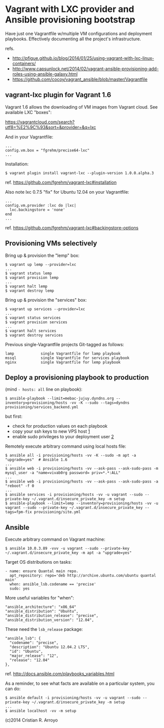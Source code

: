 # Vagrant with LXC provider and Ansible provisioning bootstrap

Have just one Vagrantfile w/multiple VM configurations and deployment playbooks. Effectively documenting all the project's infrastructure.

refs.
  - http://pfigue.github.io/blog/2014/01/25/using-vagrant-with-lxc-linux-containers/
  - http://www.capsunlock.net/2014/02/vagrant-ansible-provisioning-add-roles-using-ansible-galaxy.html
  - https://github.com/cocoy/vagrant_ansible/blob/master/Vagrantfile


## vagrant-lxc plugin for Vagrant 1.6

Vagrant 1.6 allows the downloading of VM images from Vagrant cloud. See available LXC "boxes":

https://vagrantcloud.com/search?utf8=%E2%9C%93&sort=&provider=&q=lxc

And in your Vagrantfile:

    ...
    config.vm.box = "fgrehm/precise64-lxc"
    ...

Installation:

    $ vagrant plugin install vagrant-lxc --plugin-version 1.0.0.alpha.3

ref. https://github.com/fgrehm/vagrant-lxc#installation

Also note lxc 0.7.5 "fix" for Ubuntu 12.04 on your Vagrantfile:

    ...
    config.vm.provider :lxc do |lxc|
      lxc.backingstore = 'none'
    end
    ...

ref. https://github.com/fgrehm/vagrant-lxc#backingstore-options


## Provisioning VMs selectively

Bring up & provision the "lemp" box:

    $ vagrant up lemp --provider=lxc
    ...
    $ vagrant status lemp
    $ vagrant provision lemp
    ...
    $ vagrant halt lemp
    $ vagrant destroy lemp

Bring up & provision the "services" box:

    $ vagrant up services --provider=lxc
    ...
    $ vagrant status services
    $ vagrant provision services
    ...
    $ vagrant halt services
    $ vagrant destroy services

Previous single-Vagrantfile projects Git-tagged as follows:

    lamp            single Vagrantfile for lamp playbook
    mssql           single Vagrantfile for services playbook
    nginx           single Vagrantfile for lemp playbook


## Deploy a provisioning playbook to production 

(mind `- hosts: all` line on playbook):

    $ ansible-playbook --limit=mebac-jujuy.dyndns.org --inventory=provisioning/hosts -vv -K --sudo --tags=dyndns provisioning/services_backend.yml 

but first:

  * check for production values on each playbook
  * copy your ssh keys to new VPS host [1]
  * enable sudo privileges to your deployment user [2]

[1]: http://procbits.com/2013/09/08/getting-started-with-ansible-digital-ocean
[2]: https://www.digitalocean.com/community/articles/how-to-add-and-delete-users-on-ubuntu-12-04-and-centos-6


Remotely execute arbitrary command using local hosts file:

    $ ansible all -i provisioning/hosts -vv -K --sudo -m apt -a "upgrade=yes"  # Ansible 1.6
    ...
    $ ansible web -i provisioning/hosts -vv --ask-pass --ask-sudo-pass -m mysql_user -a "name=vivab0rg password= priv=*.*:ALL"
    ...
    $ ansible web -i provisioning/hosts -vv --ask-pass --ask-sudo-pass -a "reboot" -f 0
    ...
    $ ansible services -i provisioning/hosts -vv -u vagrant --sudo --private-key ~/.vagrant.d/insecure_private_key -m setup
    $ ansible-playbook --limit=lemp --inventory=provisioning/hosts -vv -u vagrant --sudo --private-key ~/.vagrant.d/insecure_private_key --tags=fpm-fix provisioning/site.yml


## Ansible

Execute arbitrary command on Vagrant machine:

    $ ansible 10.0.3.89 -vvv -u vagrant --sudo --private-key ~/.vagrant.d/insecure_private_key -m apt -a "upgrade=yes"

Target OS distributions on tasks:

    - name: ensure Quantal main repo.
      apt_repository: repo='deb http://archive.ubuntu.com/ubuntu quantal main'
      when: ansible_lsb.codename == 'precise'
      sudo: yes

More useful variables for "when":

    "ansible_architecture": "x86_64"
    "ansible_distribution": "Ubuntu",
    "ansible_distribution_release": "precise",
    "ansible_distribution_version": "12.04",

These need the `lsb_release` package:

    "ansible_lsb": {
      "codename": "precise",
      "description": "Ubuntu 12.04.2 LTS",
      "id": "Ubuntu",
      "major_release": "12",
      "release": "12.04"
    },

ref. http://docs.ansible.com/playbooks_variables.html

As a reminder, to see what facts are available on a particular system, you can do:

    $ ansible default -i provisioning/hosts -vv -u vagrant --sudo --private-key ~/.vagrant.d/insecure_private_key -m setup
    ...
    $ ansible localhost -vv -m setup

(c)2014 Cristian R. Arroyo
